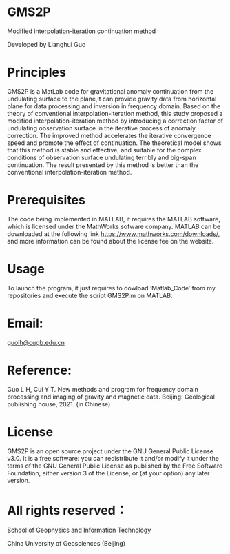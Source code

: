 # GMS2P

Modified interpolation-iteration continuation method

Developed by Lianghui Guo

# Principles

GMS2P is a MatLab code for gravitational anomaly continuation from the undulating surface to the plane,it can provide gravity data from horizontal plane for data processing and inversion in frequency domain. Based on the theory of conventional interpolation-iteration method, this study proposed a modified interpolation-iteration method by introducing a correction factor of undulating observation surface in the iterative process of anomaly correction. The improved method accelerates the iterative convergence speed and promote the effect of continuation. The theoretical model shows that this method is stable and effective, and suitable for the complex conditions of observation surface undulating terribly and big-span continuation. The result presented by this method is better than the conventional interpolation-iteration method. 

# Prerequisites

The code being implemented in MATLAB, it requires the MATLAB software, which is licensed under the MathWorks sofware company. MATLAB can be downloaded at the following link https://www.mathworks.com/downloads/, and more information can be found about the license fee on the website.

# Usage

To launch the program, it just requires to dowload ‘Matlab_Code’ from my repositories and execute the script GMS2P.m on MATLAB. 

# Email:

guolh@cugb.edu.cn

# Reference: 

Guo L H, Cui Y T. New methods and program for frequency domain processing and imaging of gravity and magnetic data. Beijing: Geological publishing house, 2021. (in Chinese)

# License

GMS2P is an open source project under the GNU General Public License v3.0. It is a free software: you can redistribute it and/or modify it under the terms of the GNU General Public License as published by the Free Software Foundation, either version 3 of the License, or (at your option) any later version.

# All rights reserved：

School of Geophysics and Information Technology

China University of Geosciences (Beijing)
